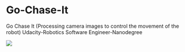 # Go-Chase-It
Go Chase It (Processing camera images to control the movement of the robot) Udacity-Robotics Software Engineer-Nanodegree


![](output/GIF.gif)
